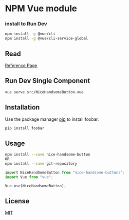 # NPM Vue module

### install to Run Dev
```bash
npm install -g @vue/cli
npm install -g @vue/cli-service-global
```
## Read
[Reference Page](https://www.telerik.com/blogs/vuejs-how-to-build-your-first-package-publish-it-on-npm)

## Run Dev Single Component
```bash
vue serve src/NiceHandsomeButton.vue
```
## Installation

Use the package manager [pip](https://pip.pypa.io/en/stable/) to install foobar.

```bash
pip install foobar
```

## Usage
```bash
npm install --save nice-handsome-button
OR
npm install --save git-repository
```

```javascript
import NiceHandSomeButton from "nice-handsome-buttons";
import Vue from "vue";

Vue.use(NiceHandsomeButton);

```
## License
[MIT](https://choosealicense.com/licenses/mit/)